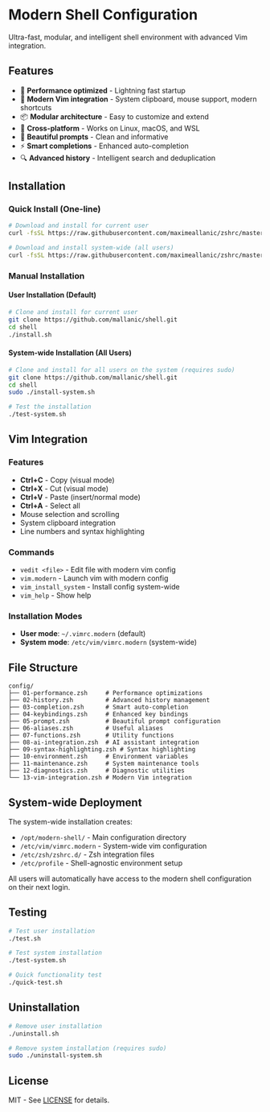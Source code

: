 # Modern Shell Configuration

Ultra-fast, modular, and intelligent shell environment with advanced Vim integration.

## Features

- 🚀 **Performance optimized** - Lightning fast startup
- 🎨 **Modern Vim integration** - System clipboard, mouse support, modern shortcuts
- 📦 **Modular architecture** - Easy to customize and extend
- 🔧 **Cross-platform** - Works on Linux, macOS, and WSL
- 🌈 **Beautiful prompts** - Clean and informative
- ⚡ **Smart completions** - Enhanced auto-completion
- 🔍 **Advanced history** - Intelligent search and deduplication

## Installation

### Quick Install (One-line)

```bash
# Download and install for current user
curl -fsSL https://raw.githubusercontent.com/maximeallanic/zshrc/master/install-remote.sh | bash

# Download and install system-wide (all users)
curl -fsSL https://raw.githubusercontent.com/maximeallanic/zshrc/master/install-system-remote.sh | sudo bash
```

### Manual Installation

#### User Installation (Default)

```bash
# Clone and install for current user
git clone https://github.com/mallanic/shell.git
cd shell
./install.sh
```

#### System-wide Installation (All Users)

```bash
# Clone and install for all users on the system (requires sudo)
git clone https://github.com/mallanic/shell.git
cd shell
sudo ./install-system.sh

# Test the installation
./test-system.sh
```

## Vim Integration

### Features

- **Ctrl+C** - Copy (visual mode)
- **Ctrl+X** - Cut (visual mode)
- **Ctrl+V** - Paste (insert/normal mode)
- **Ctrl+A** - Select all
- Mouse selection and scrolling
- System clipboard integration
- Line numbers and syntax highlighting

### Commands

- `vedit <file>` - Edit file with modern vim config
- `vim.modern` - Launch vim with modern config
- `vim_install_system` - Install config system-wide
- `vim_help` - Show help

### Installation Modes

- **User mode**: `~/.vimrc.modern` (default)
- **System mode**: `/etc/vim/vimrc.modern` (system-wide)

## File Structure

```
config/
├── 01-performance.zsh     # Performance optimizations
├── 02-history.zsh         # Advanced history management
├── 03-completion.zsh      # Smart auto-completion
├── 04-keybindings.zsh     # Enhanced key bindings
├── 05-prompt.zsh          # Beautiful prompt configuration
├── 06-aliases.zsh         # Useful aliases
├── 07-functions.zsh       # Utility functions
├── 08-ai-integration.zsh  # AI assistant integration
├── 09-syntax-highlighting.zsh # Syntax highlighting
├── 10-environment.zsh     # Environment variables
├── 11-maintenance.zsh     # System maintenance tools
├── 12-diagnostics.zsh     # Diagnostic utilities
└── 13-vim-integration.zsh # Modern Vim integration
```

## System-wide Deployment

The system-wide installation creates:

- `/opt/modern-shell/` - Main configuration directory
- `/etc/vim/vimrc.modern` - System-wide vim configuration
- `/etc/zsh/zshrc.d/` - Zsh integration files
- `/etc/profile` - Shell-agnostic environment setup

All users will automatically have access to the modern shell configuration on their next login.

## Testing

```bash
# Test user installation
./test.sh

# Test system installation
./test-system.sh

# Quick functionality test
./quick-test.sh
```

## Uninstallation

```bash
# Remove user installation
./uninstall.sh

# Remove system installation (requires sudo)
sudo ./uninstall-system.sh
```

## License

MIT - See [LICENSE](LICENSE) for details.
